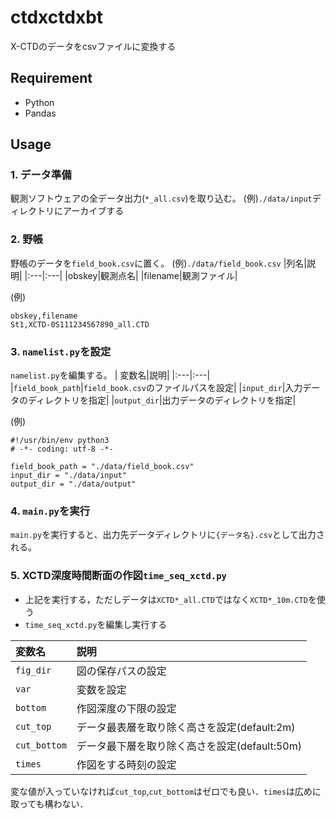 # ctdxctdxbt

X-CTDのデータをcsvファイルに変換する

## Requirement
- Python
- Pandas

## Usage

### 1. データ準備
観測ソフトウェアの全データ出力(```*_all.csv```)を取り込む。
(例)```./data/input```ディレクトリにアーカイブする  

### 2. 野帳
野帳のデータを```field_book.csv```に置く。
(例)```./data/field_book.csv```
|列名|説明|
|:---|:---|
|obskey|観測点名|
|filename|観測ファイル|  

(例)  
```
obskey,filename
St1,XCTD-0S111234567890_all.CTD
```
  
### 3. ```namelist.py```を設定
```namelist.py```を編集する。
| 変数名|説明|
|:---|:---|
|```field_book_path```|```field_book.csv```のファイルパスを設定|
|```input_dir```|入力データのディレクトリを指定|
|```output_dir```|出力データのディレクトリを指定|

(例)
```
#!/usr/bin/env python3
# -*- coding: utf-8 -*-

field_book_path = "./data/field_book.csv"
input_dir = "./data/input"
output_dir = "./data/output"
```

### 4. ```main.py```を実行
```main.py```を実行すると、出力先データディレクトリに```{データ名}.csv```として出力される。

### 5. XCTD深度時間断面の作図```time_seq_xctd.py```
- 上記を実行する，ただしデータは```XCTD*_all.CTD```ではなく```XCTD*_10m.CTD```を使う
- ```time_seq_xctd.py```を編集し実行する
  
| 変数名|説明|
|:---|:---|
|```fig_dir```|図の保存パスの設定|
|```var```|変数を設定|
|```bottom```|作図深度の下限の設定|
|```cut_top```|データ最表層を取り除く高さを設定(default:2m)|
|```cut_bottom```|データ最下層を取り除く高さを設定(default:50m)|
|```times```|作図をする時刻の設定|  

変な値が入っていなければ```cut_top```,```cut_bottom```はゼロでも良い．```times```は広めに取っても構わない．


